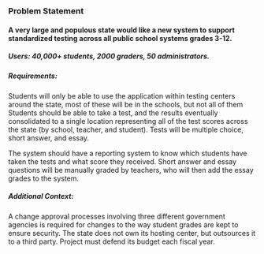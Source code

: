 ### Problem Statement

#### A very large and populous state would like a new system to support standardized testing across all public school systems grades 3-12.

##### Users: 40,000+ students, 2000 graders, 50 administrators.

##### Requirements:
Students will only be able to use the application within testing centers around the state, most of these will be in the schools, but not all of them
Students should be able to take a test, and the results eventually consolidated to a single location representing all of the test scores across the state (by school, teacher, and student).
Tests will be multiple choice, short answer, and essay.

The system should have a reporting system to know which students have taken the tests and what score they received.
Short answer and essay questions will be manually graded by teachers, who will then add the essay grades to the system.

##### Additional Context:
A change approval processes involving three different government agencies is required for changes to the way student grades are kept to ensure security.
The state does not own its hosting center, but outsources it to a third party.
Project must defend its budget each fiscal year.

